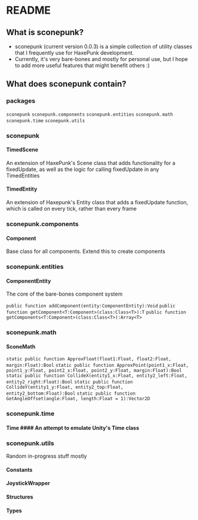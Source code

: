 # README #

## What is sconepunk? ##

- sconepunk (current version 0.0.3) is a simple collection of utility classes that I frequently use for HaxePunk development.
- Currently, it's very bare-bones and mostly for personal use, but I hope to add more useful features that might benefit others :)

## What does sconepunk contain? ##


### packages ###

`sconepunk`
`sconepunk.components`
`sconepunk.entities`
`sconepunk.math`
`sconepunk.time`
`sconepunk.utils`


### sconepunk ###

#### TimedScene ####
An extension of HaxePunk's Scene class that adds functionality for a fixedUpdate, as well as the logic for calling fixedUpdate in any TimedEntities

#### TimedEntity ####
An extension of Haxepunk's Entity class that adds a fixedUpdate function, which is called on every tick, rather than every frame


### sconepunk.components ###

#### Component ####
Base class for all components. Extend this to create components


### sconepunk.entities ###

#### ComponentEntity ####
The core of the bare-bones component system

`public function addComponent(entity:ComponentEntity):Void`
`public function getComponent<T:Component>(class:Class<T>):T`
`public function getComponents<T:Component>(class:Class<T>):Array<T>`


### sconepunk.math ###

#### SconeMath ####

`static public function ApproxFloat(float1:Float, float2:Float, margin:Float):Bool`
`static public function ApproxPoint(point1_x:Float, point1_y:Float, point2_x:Float, point2_y:Float, margin:Float):Bool`
`static public function CollideX(entity1_x:Float, entity2_left:Float, entity2_right:Float):Bool`
`static public function CollideY(entity1_y:Float, entity2_top:Float, entity2_bottom:Float):Bool`
`static public function GetAngleOffset(angle:Float, length:Float = 1):Vector2D`


### sconepunk.time ###

#### Time #### An attempt to emulate Unity's Time class


### sconepunk.utils ###

Random in-progress stuff mostly

#### Constants ####

#### JoystickWrapper ####

#### Structures ####

#### Types ####

